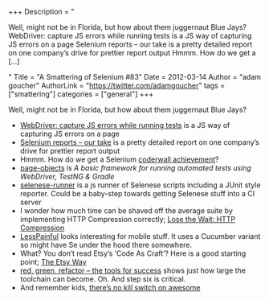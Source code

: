 +++
Description = "<p>Well, might not be in Florida, but how about them juggernaut Blue Jays? WebDriver: capture JS errors while running tests is a JS way of capturing JS errors on a page Selenium reports – our take is a pretty detailed report on one company’s drive for prettier report output Hmmm. How do we get a […]</p>"
Title = "A Smattering of Selenium #83"
Date = 2012-03-14
Author = "adam goucher"
AuthorLink = "https://twitter.com/adamgoucher"
tags = ["smattering"]
categories = ["general"]
+++
<p>Well, might not be in Florida, but how about them juggernaut Blue Jays?</p>
<ul>
<li><a href="http://mguillem.wordpress.com/2011/10/11/webdriver-capture-js-errors-while-running-tests/">WebDriver: capture JS errors while running tests</a> is a JS way of capturing JS errors on a page</li>
<li><a href="http://www.deepshiftlabs.com/sel_blog/?p=1840&amp;lang=en-us">Selenium reports – our take</a> is a pretty detailed report on one company&#8217;s drive for prettier report output</li>
<li>Hmmm. How do we get a Selenium <a href="http://coderwall.com/achievements">coderwall achievement</a>?</li>
<li><a href="https://github.com/iainrose/page-objects">page-objects</a> is <i>A basic framework for running automated tests using WebDriver, TestNG &amp; Gradle</i></li>
<li><a href="https://github.com/DBC-as/selenese-runner">selenese-runner</a> is a js runner of Selenese scripts including a JUnit style reporter. Could be a baby-step towards getting Selenese stuff into a CI server</li>
<li>I wonder how much time can be shaved off the average suite by implementing HTTP Compression correctly; <a href="http://zoompf.com/blog/2012/02/lose-the-wait-http-compression">Lose the Wait: HTTP Compression</a></li>
<li><a href="https://www.lesspainful.com/">LessPainful</a> looks interesting for mobile stuff. It uses a Cucumber variant so might have Se under the hood there somewhere.</li>
<li>What? You don&#8217;t read Etsy&#8217;s &#8216;Code As Craft&#8217;? Here is a good starting point; <a href="http://codeascraft.etsy.com/2012/02/13/the-etsy-way/">The Etsy Way</a></li>
<li><a href="http://highgroove.com/articles/2012/02/07/red%2C-green%2C-refactor---the-tools-for-success.html">red, green, refactor &#8211; the tools for success</a> shows just how large the toolchain can become. Oh. And step six is critical.</li>
<li>And remember kids, <a href="http://www.dilbert.com/2012-02-11/">there&#8217;s no kill switch on awesome</a></li>
</ul>

